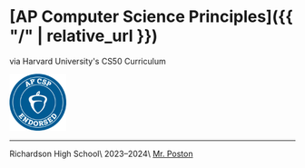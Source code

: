 # [AP Computer Science Principles]({{ "/" | relative_url }})

via Harvard University's CS50 Curriculum

<img src="AP.png" width="100">

---

Richardson High School\\
2023–2024\\
[Mr. Poston](mailto:john.poston@risd.org)
